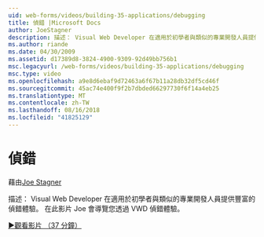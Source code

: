 ```yaml
---
uid: web-forms/videos/building-35-applications/debugging
title: 偵錯 |Microsoft Docs
author: JoeStagner
description: 描述： Visual Web Developer 在適用於初學者與類似的專業開發人員提供豐富的偵錯體驗。 在這段影片中 Joe 會導覽您透過 VW...
ms.author: riande
ms.date: 04/30/2009
ms.assetid: d17389d8-3824-4900-9309-92d49bb756b1
msc.legacyurl: /web-forms/videos/building-35-applications/debugging
msc.type: video
ms.openlocfilehash: a9e8d6ebaf9d72463a6f67b11a28db32df5cd46f
ms.sourcegitcommit: 45ac74e400f9f2b7dbded66297730f6f14a4eb25
ms.translationtype: MT
ms.contentlocale: zh-TW
ms.lasthandoff: 08/16/2018
ms.locfileid: "41825129"
---
```

<a name="debugging"></a>偵錯
====================
藉由[Joe Stagner](https://github.com/JoeStagner)

描述： Visual Web Developer 在適用於初學者與類似的專業開發人員提供豐富的偵錯體驗。 在此影片 Joe 會導覽您透過 VWD 偵錯體驗。

[&#9654;觀看影片 （37 分鐘）](https://channel9.msdn.com/Blogs/ASP-NET-Site-Videos/debugging)
